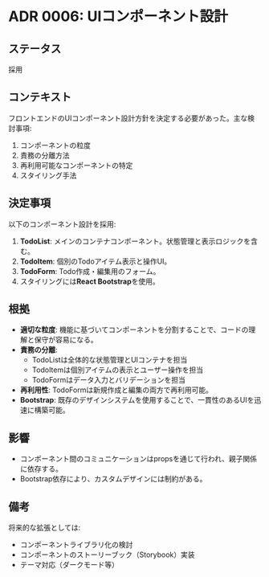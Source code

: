 # ADR 0006: UIコンポーネント設計

## ステータス
採用

## コンテキスト
フロントエンドのUIコンポーネント設計方針を決定する必要があった。主な検討事項:
1. コンポーネントの粒度
2. 責務の分離方法
3. 再利用可能なコンポーネントの特定
4. スタイリング手法

## 決定事項
以下のコンポーネント設計を採用:
1. **TodoList**: メインのコンテナコンポーネント。状態管理と表示ロジックを含む。
2. **TodoItem**: 個別のTodoアイテム表示と操作UI。
3. **TodoForm**: Todo作成・編集用のフォーム。
4. スタイリングには**React Bootstrap**を使用。

## 根拠
- **適切な粒度**: 機能に基づいてコンポーネントを分割することで、コードの理解と保守が容易になる。
- **責務の分離**: 
  - TodoListは全体的な状態管理とUIコンテナを担当
  - TodoItemは個別アイテムの表示とユーザー操作を担当
  - TodoFormはデータ入力とバリデーションを担当
- **再利用性**: TodoFormは新規作成と編集の両方で再利用可能。
- **Bootstrap**: 既存のデザインシステムを使用することで、一貫性のあるUIを迅速に構築可能。

## 影響
- コンポーネント間のコミュニケーションはpropsを通じて行われ、親子関係に依存する。
- Bootstrap依存により、カスタムデザインには制約がある。

## 備考
将来的な拡張としては:
- コンポーネントライブラリ化の検討
- コンポーネントのストーリーブック（Storybook）実装
- テーマ対応（ダークモード等）
